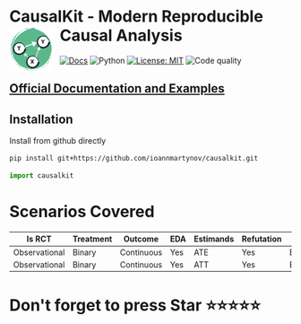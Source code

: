 # CausalKit - Modern Reproducible Causal Analysis <a href="https://ioannmartynov.github.io/CausalKit/"><img src="https://raw.githubusercontent.com/IoannMartynov/CausalKit/main/docs/_static/logo_big.svg" alt="CausalKit logo" width="80" style="float: left; margin-right: 10px;" /></a>
[![Docs](https://github.com/IoannMartynov/CausalKit/actions/workflows/deploy-docs.yml/badge.svg?branch=main)](https://github.com/IoannMartynov/CausalKit/actions/workflows/deploy-docs.yml)
![Python](https://img.shields.io/badge/python-3.10%20|%203.11%20|%203.12-blue)
[![License: MIT](https://img.shields.io/badge/License-MIT-yellow.svg)](LICENSE)
![Code quality](https://img.shields.io/badge/code%20quality-A-brightgreen)

## [Official Documentation and Examples](https://ioannmartynov.github.io/CausalKit/index.html)

## Installation

Install from github directly

```bash
pip install git+https://github.com/ioannmartynov/causalkit.git
```

```python
import causalkit
```



# Scenarios Covered
| Is RCT        | Treatment | Outcome    | EDA | Estimands | Refutation | Docs    |
|---------------|-----------|------------|-----|-----------|------------|---------|
| Observational | Binary    | Continuous | Yes | ATE       | Yes        | Example |
| Observational | Binary    | Continuous | Yes | ATT       | Yes        | Example |

# Don't forget to press Star ⭐️⭐️⭐️⭐️⭐️


